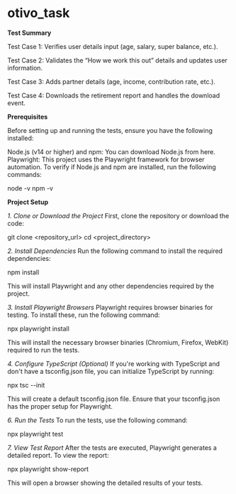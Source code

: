 # otivo_task
**Test Summary**

Test Case 1: Verifies user details input (age, salary, super balance, etc.).

Test Case 2: Validates the “How we work this out” details and updates user information.

Test Case 3: Adds partner details (age, income, contribution rate, etc.).

Test Case 4: Downloads the retirement report and handles the download event.

**Prerequisites**

Before setting up and running the tests, ensure you have the following installed:

Node.js (v14 or higher) and npm: You can download Node.js from here.
Playwright: This project uses the Playwright framework for browser automation.
To verify if Node.js and npm are installed, run the following commands:

node -v
npm -v


**Project Setup**

_1. Clone or Download the Project_
First, clone the repository or download the code:

git clone <repository_url>
cd <project_directory>

_2. Install Dependencies_
Run the following command to install the required dependencies:


npm install

This will install Playwright and any other dependencies required by the project.

_3. Install Playwright Browsers_
Playwright requires browser binaries for testing. To install these, run the following command:

npx playwright install

This will install the necessary browser binaries (Chromium, Firefox, WebKit) required to run the tests.

_4. Configure TypeScript (Optional)_
If you're working with TypeScript and don't have a tsconfig.json file, you can initialize TypeScript by running:

npx tsc --init

This will create a default tsconfig.json file. Ensure that your tsconfig.json has the proper setup for Playwright.

_6. Run the Tests_
To run the tests, use the following command:

npx playwright test

_7. View Test Report_
After the tests are executed, Playwright generates a detailed report. To view the report:

npx playwright show-report

This will open a browser showing the detailed results of your tests.
